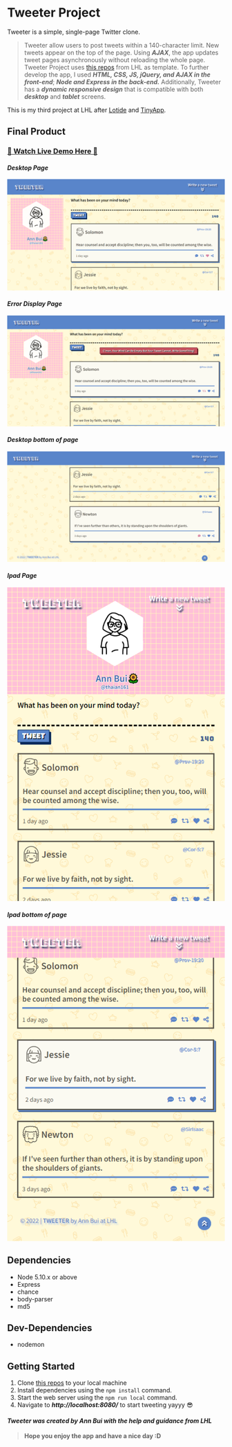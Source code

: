 # Tweeter Project

Tweeter is a simple, single-page Twitter clone.
<br>

> Tweeter allow users to post tweets within a 140-character limit. New tweets appear on the top of the page. Using **_AJAX_**, the app updates tweet pages asynchronously without reloading the whole page.
> Tweeter Project uses [this repos](https://docs.github.com/en/repositories/creating-and-managing-repositories/creating-a-repository-from-a-template) from LHL as template. To further develop the app, I used **_HTML, CSS, JS, jQuery, and AJAX in the front-end_**; **_Node and Express in the back-end._**
> Additionally, Tweeter has a **_dynamic responsive design_** that is compatible with both **_desktop_** and **_tablet_** screens.

This is my third project at LHL after [Lotide](https://github.com/thaian161/lotide) and [TinyApp](https://github.com/thaian161/tinyApp).

## Final Product

### [👋 Watch Live Demo Here 👋]()

#### _Desktop Page_

!["Desktop Page"](https://github.com/thaian161/tweeter/blob/master/public/images/desktop-page.png)

#### _Error Display Page_

!["Error"](https://github.com/thaian161/tweeter/blob/master/public/images/display-error.png)

#### _Desktop bottom of page_

!["Desktop end page"](https://github.com/thaian161/tweeter/blob/master/public/images/desktop-end-page.png)

#### _Ipad Page_

!["Ipad Page"](https://github.com/thaian161/tweeter/blob/master/public/images/ipad-views.png)

#### _Ipad bottom of page_

!["Ipad end page"](https://github.com/thaian161/tweeter/blob/master/public/images/ipad-end-views.png)

## Dependencies

- Node 5.10.x or above
- Express
- chance
- body-parser
- md5

## Dev-Dependencies

- nodemon

## Getting Started

1. Clone [this repos](https://github.com/thaian161/tweeter) to your local machine
2. Install dependencies using the `npm install` command.
3. Start the web server using the `npm run local` command.
4. Navigate to **_http://localhost:8080/_** to start tweeting yayyy 😎
   <br>

#### _Tweeter was created by Ann Bui with the help and guidance from LHL_

> **Hope you enjoy the app and have a nice day :D**
